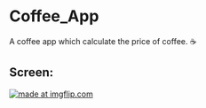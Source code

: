 # Coffee_App
A coffee app which calculate the price of coffee.   ☕️
## Screen:
<a href="https://imgflip.com/gif/2o14eb"><img src="https://i.imgflip.com/2o14eb.gif" title="made at imgflip.com"/></a>
